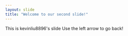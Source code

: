 ```yaml
---
layout: slide
title: "Welcome to our second slide!"
---
```

This is kevinliu8896's slide
Use the left arrow to go back!
